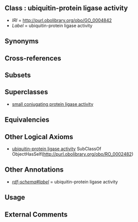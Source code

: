 
## Class : ubiquitin-protein ligase activity

 * *IRI* = http://purl.obolibrary.org/obo/GO_0004842
 * *Label* = ubiquitin-protein ligase activity

## Synonyms


## Cross-references


## Subsets


## Superclasses

 * [small conjugating protein ligase activity](../../GO/87/GO_0019787.md)

## Equivalencies


## Other Logical Axioms

 * [ubiquitin-protein ligase activity](../../GO/42/GO_0004842.md) SubClassOf ObjectHasSelf(<http://purl.obolibrary.org/obo/RO_0002482>)

## Other Annotations

 * *[rdf-schema#label](../../el/rdf-schema#label.md)* = ubiquitin-protein ligase activity

## Usage


## External Comments

